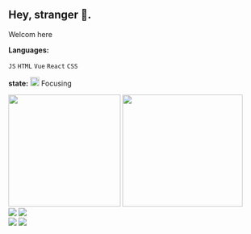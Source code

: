 
<!--
**smk1628/smk1628** is a ✨ _special_ ✨ repository because its `README.md` (this file) appears on your GitHub profile.

Here are some ideas to get you started:

- 🔭 I’m currently working on ...
- 🌱 I’m currently learning ...
- 👯 I’m looking to collaborate on ...
- 🤔 I’m looking for help with ...
- 💬 Ask me about ...
- 📫 How to reach me: ...
- 😄 Pronouns: ...
- ⚡ Fun fact: ...
-->
## Hey, stranger 👋.

Welcom here

**Languages:**  

<code>JS</code>
<code>HTML</code>
<code>Vue</code>
<code>React</code>
<code>CSS</code> 

**state:**
<span><img height="18" src="https://github.githubassets.com/images/icons/emoji/unicode/1f3af.png"> Focusing </span> 

<div class="half">
  <a href="https://github.com/smk1628"><img src="https://github-readme-stats.vercel.app/api?username=smk1628&title_color=1abc9c&icon_color=1abc9c&text_color=798795&bg_color=2c3e50"  height="222" ></img></a>
  <a href="https://github.com/smk1628"><img src="https://github-readme-stats.vercel.app/api/top-langs/?username=smk1628&hide=Objective-C,shell,swift&title_color=1abc9c&icon_color=1abc9c&text_color=798795&bg_color=2c3e50" height="222" width="238"></img></a>
</div>

<div class="half">
  <a href="https://github.com/smk1628/React_project_server"><img src="https://github-readme-stats.vercel.app/api/pin/?username=smk1628&repo=React_project_server&title_color=fff&icon_color=1abc9c&text_color=798795&bg_color=2c3e50&show_owner=true" /></a>
  <a href="https://github.com/smk1628/React_project"><img src="https://github-readme-stats.vercel.app/api/pin/?username=smk1628&repo=React_project&title_color=fff&icon_color=1abc9c&text_color=798795&bg_color=2c3e50&show_owner=true" /></a>
</div>
<div class="half">
  <a href="https://github.com/smk1628/HTML"><img src="https://github-readme-stats.vercel.app/api/pin/?username=smk1628&repo=HTML&title_color=fff&icon_color=1abc9c&text_color=798795&bg_color=2c3e50&show_owner=true" /></a>
  <a href="https://github.com/smk1628/webpack"><img src="https://github-readme-stats.vercel.app/api/pin/?username=smk1628&repo=webpack&title_color=fff&icon_color=1abc9c&text_color=798795&bg_color=2c3e50&show_owner=true" /></a>
</div>


